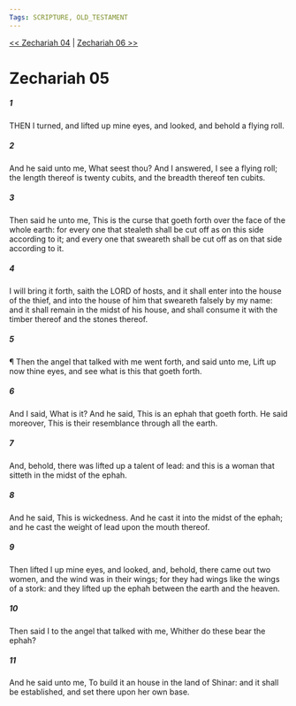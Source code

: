 ```yaml
---
Tags: SCRIPTURE, OLD_TESTAMENT
---
```


[<< Zechariah 04](OLD_TESTAMENT/38_Zechariah/Zechariah_04.md) | [Zechariah 06 >>](OLD_TESTAMENT/38_Zechariah/Zechariah_06.md)

# Zechariah 05

##### 1
 THEN I turned, and lifted up mine eyes, and looked, and behold a flying roll.
##### 2
 And he said unto me, What seest thou?  And I answered, I see a flying roll; the length thereof is twenty cubits, and the breadth thereof ten cubits.
##### 3
 Then said he unto me, This is the curse that goeth forth over the face of the whole earth: for every one that stealeth shall be cut off as on this side according to it; and every one that sweareth shall be cut off as on that side according to it.
##### 4
 I will bring it forth, saith the LORD of hosts, and it shall enter into the house of the thief, and into the house of him that sweareth falsely by my name: and it shall remain in the midst of his house, and shall consume it with the timber thereof and the stones thereof.
##### 5
 ¶ Then the angel that talked with me went forth, and said unto me, Lift up now thine eyes, and see what is this that goeth forth.
##### 6
 And I said, What is it?  And he said, This is an ephah that goeth forth.  He said moreover, This is their resemblance through all the earth.
##### 7
 And, behold, there was lifted up a talent of lead: and this is a woman that sitteth in the midst of the ephah.
##### 8
 And he said, This is wickedness.  And he cast it into the midst of the ephah; and he cast the weight of lead upon the mouth thereof.
##### 9
 Then lifted I up mine eyes, and looked, and, behold, there came out two women, and the wind was in their wings; for they had wings like the wings of a stork: and they lifted up the ephah between the earth and the heaven.
##### 10
 Then said I to the angel that talked with me, Whither do these bear the ephah?
##### 11
 And he said unto me, To build it an house in the land of Shinar: and it shall be established, and set there upon her own base.
